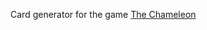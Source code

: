 Card generator for the game [The Chameleon](https://www.google.com/search?q=chamelon+game&oq=chamelon+game&gs_lcrp=EgZjaHJvbWUqBggAEEUYOzIGCAAQRRg7MgwIARAAGAoYsQMYgAQyBggCEEUYOzIGCAMQRRhAMgkIBBAAGAoYgAQyCQgFEAAYChiABDIJCAYQABgKGIAEMgkIBxAAGAoYgATSAQgxNjkwajBqN6gCALACAA&sourceid=chrome&ie=UTF-8)
